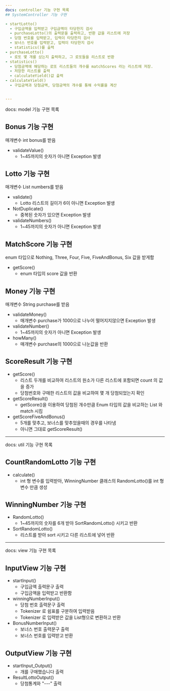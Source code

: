 ```yaml
---
docs: controller 기능 구현 목록
## SystemController 기능 구현

- startLotto()
  - 구입금액을 입력받고 구입금액이 타당한지 검사
  - purchaseLotto()의 출력문을 출력하고, 반환 값을 리스트에 저장
  - 당첨 번호를 입력받고, 입력이 타당한지 검사
  - 보너스 번호를 입력받고, 입력이 타당한지 검사
  - statistics()를 출력
- purchaseLotto()
  - 로또 몇 개를 샀는지 출력하고, 그 로또들을 리스트로 반환
- statistics()
  - 당첨금액에 해당하는 로또 리스트들의 개수를 matchScores 라는 리스트에 저장.
  - 저장한 리스트를 출력
  - calculateYield()값 출력
- calculateYield()
  - 구입금액과 당첨금액, 당첨금액의 개수를 통해 수익률을 계산


---
```

docs: model 기능 구현 목록
## Bonus 기능 구현
매개변수 int bonus를 받음
- validateValue()
  - 1~45까지의 숫자가 아니면 Exception 발생

## Lotto 기능 구현
매개변수 List<Integer> numbers를 받음
- validate()
  - Lotto 리스트의 길이가 6이 아니면 Exception 발생
- NotDuplicate()
  - 중복된 숫자가 있으면 Exception 발생
- validateNumbers()
  - 1~45까지의 숫자가 아니면 Exception 발생

## MatchScore 기능 구현
enum 타입으로 Nothing, Three, Four, Five, FiveAndBonus, Six 값을 받게함
- getScore()
  - enum 타입의 score 값을 반환

## Money 기능 구현
매개변수 String purchase를 받음
- validateMoney()
  - 매개변수 purchase가 1000으로 나누어 떨어지지않으면 Exception 발생
- validateNumber()
  - 1~45까지의 숫자가 아니면 Exception 발생
- howMany()
  - 매개변수 purchase의 1000으로 나눈값을 반환

## ScoreResult 기능 구현
- getScore()
  - 리스트 두개를 비교하여 리스트의 원소가 다른 리스트에 포함되면 count 의 값을 증가
  - 당첨번호와 구매한 리스트의 값을 비교하여 몇 개 당첨되었는지 확인
- getScoreResult()
  - getScore()을 이용하여 당첨된 개수만큼 Enum 타입의 값을 비교하는 List 와 match 시킴
- getScoreFiveAndBonus()
  - 5개를 맞추고, 보너스를 맞추었을때의 경우를 나타냄
  - 아니면 그대로 getScoreResult()

---
docs: util 기능 구현 목록
## CountRandomLotto 기능 구현
- calculate()
  - int 형 변수를 입력받아, WinningNumber 클래스의 RandomLotto()를 int 형 변수 만큼 생성

## WinningNumber 기능 구현
- RandomLotto()
  - 1~45까지의 숫자를 6개 받아 SortRandomLotto() 시키고 반환
- SortRandomLotto()
  - 리스트를 받아 sort 시키고 다른 리스트에 넣어 반환

---
docs: view 기능 구현 목록
## InputView 기능 구현
- startInput()
  - 구입금액 출력문구 출력
  - 구입금액을 입력받고 반환함
- winningNumberInput()
  - 당첨 번호 출력문구 출력
  - Tokenizer 로 쉼표를 구분하여 입력받음
  - Tokenizer 로 입력받은 값을 List<Integer>형으로 변환하고 반환
- BonusNumberInput()
  - 보너스 번호 출력문구 출력
  - 보너스 번호를 입력받고 반환

## OutputView 기능 구현
- startInput_Output()
  - 개를 구매했습니다 출력
- ResultLottoOutput()
  - 당첨통계와 "---" 출력
